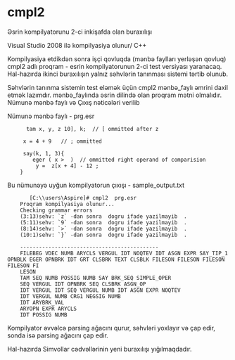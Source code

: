# cmpl2
Əsrin kompilyatorunu 2-ci inkişafda olan buraxılışı

Visual Studio 2008 ilə kompilyasiya olunur/ C++

Kompilyasiya etdikdən sonra işçi qovluqda (mənbə faylları yerləşən qovluq)
cmpl2 adlı proqram - esrin kompilyatorunun 2-ci test versiyası yaranacaq.
Hal-hazırda ikinci buraxılışın yalnız səhvlərin tanınması sistemi tərtib olunub.

  Səhvlərin tanınma sistemin test eləmək üçün 
    cmpl2 mənbə_faylı 
  əmrini daxil etmək lazımdır. mənbə_faylında əsrin dilində olan proqram mətni 
  olmalıdır. Nümunə mənbə faylı və Çıxış nəticələri verilib
  
  Nümunə mənbə faylı - prg.esr
  
  

		  tam x, y, z 10], k;  // [ ommitted after z

		 x = 4 + 9   // ; ommitted

		 say(k, 1, 3){
			eger ( x >  )  // ommitted right operand of comparision
			 y =  z[x + 4] - 12 ;
		}
		
  Bu nümunəyə uyğun kompilyatorun çıxışı - sample_output.txt

		   [C:\\users\Aspire]# cmpl2  prg.esr
		Proqram kompilyasiya olunur...
		Checking grammar errors
		(3:13)sehv: `z` -dan sonra  dogru ifade yazilmayib  .
		(5:11)sehv: `9` -dan sonra  dogru ifade yazilmayib  .
		(8:14)sehv: `>` -dan sonra  dogru ifade yazilmayib  .
		(10:1)sehv: `}` -dan sonra  dogru ifade yazilmayib  .

		--------------------------------------------
		FILEBEG VDEC NUMB ARYCLS VERGUL IDT NOQTEV IDT ASGN EXPR SAY_TIP_1 OPNBLK EGER OPNBRK IDT GRT CLSBRK TEXT CLSBLK FILESON FILESON FILESON FILESON FI
		LESON
		TAM SEQ NUMB POSSIG NUMB SAY BRK_SEQ SIMPLE_OPER
		SEQ VERGUL IDT OPNBRK SEQ CLSBRK ASGN_OP
		IDT VERGUL IDT SEQ VERGUL NUMB IDT ASGN EXPR NOQTEV
		IDT VERGUL NUMB CRG1 NEGSIG NUMB
		IDT ARYBRK_VAL
		ARYOPN EXPR ARYCLS
		IDT POSSIG NUMB
  
  Kompilyator əvvəlcə parsing ağacını qurur, səhvləri yoxlayır və çap edir, 
  sonda isə parsing ağacını çap edir.


Hal-hazırda Simvollar cədvəllərinin yeni buraxılışı yığılmaqdadır.
